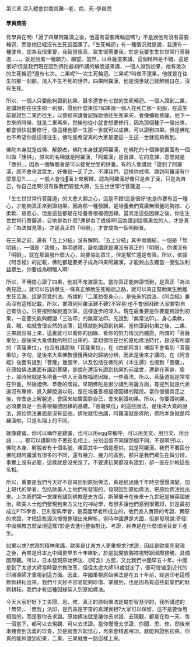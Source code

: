 第三章 深入體會世間苦難--老、病、死-學員問

####  學員問答

有學員在問:「證了四果阿羅漢之後，他還有需要再輪迴嗎?」不是說他有沒有需要輪迴，而是他已經沒有生死這回事了。「生死輪迴」有一種情況就是說，我還有一種使命，認為我很重要，我智慧很高，眾生很需要我，於是我要生生世世常行菩薩道......，就是說有一種願力、願望。當然，以菩薩道來講，這個精神是不錯，這是很好!但是我們現在回到佛陀最初所講的解脫道來講，一個人證到初果，他有幾次的生死輪迴?還有七次。二果呢?一次生死輪迴。三果呢?叫做不還果，他就是在往生的那一剎那，溶入不生不死的世界。四果阿羅漢，他是現世就己經解脫自在，沒有生死。

所以，一個人只要能夠證到初果，最多還會有七世的生死輪迴。一個人證到二果，是講說你在往生那一剎那，證到什麼果位?如果說一個人在死亡那一剎那，在這生前是證到二果而往生，以佛經來講會記錄說他往生兜率天，會像彌勒菩薩，他下一世來的時候，就是二果再來，然後他從小就會想要修行，因為那個種子一發出來，都會很快就要修行，像這樣他那一生那一世就可以成佛，可以證到四果。但是佛陀也不希望你是這樣往生，佛陀是希望真的大家是要這一生這一世就能夠做到。

佛陀本身就是成佛、解脫者，佛陀本身就是阿羅漢，在佛陀的十個佛號裏面有一個叫做「應供」，原來的名稱就是阿羅漢，「阿羅漢」是音譯，它的意譯、意思就是「應供」，因為一個解脫者是可以接受世間的供養。有的人會講說「證到了阿羅漢，就不會來渡眾生，好像就一走了之、不理我們，這樣你成佛、證到阿羅漢有什麼意思?!......」一般人會從􏰄面上來解釋，認為阿羅漢好像只是自了漢，只是為自己，你自己走啊!沒有像我們要發大願，生生世世常行菩薩道......。

「生生世世常行菩薩道」的大悲大願之心，這是不錯!這是很好!也是你要有這一種心，才能夠真正來到證初果。因為那一種發願，是培養我們寬廣無限量的胸襟、心柔軟、慈悲心，但是這些都是在培養善根福德因緣。當具足這些因緣之後，你生生世世常行菩薩道，目地是為什麼?還是為了成佛啊!因為證到這樣果位的人，才是真正「為法做見證」，才是真正的「明眼」，才會成為一個明眼者。

在三果之前，還有「五上分結」沒有解開。「五上分結」其中兩個結，一個是「無明結」，一個是「我慢」，無明遮障，嚴格講就是還沒有真正的「明眼」。你還沒有「明眼」，就在那裏發什麼大心，說要協助眾生，但是幫忙還是有限。所以，依據《阿含經》的記載，佛陀都是要弟子成為四果阿羅漢，才能夠出去獨當一面弘法利益眾生，你要成為明眼人啊!

所以，不用擔心證了四果，他就不來渡眾生。當你真正能夠證悟到，是真正「為法做見證」，就可以告訴眾生一條真正解脫生死輪迴之路，就可以真正幫助眾生脫離生死苦海，這是究竟的法。所謂的「二萬劫復身心」，是後來的說法，《阿含經》裏面沒有這樣記載。所以，要證到阿羅漢難不難?不容易!也不會很困難!大家要對自己有信心，只要按照解脫道次第，這樣逐步的深入。現在最重要是你要能夠證到初果，一定要先能夠體證「三法印」的無常法印。先證到「無常法印」，身心柔軟，貪、瞋、痴就會很自然的淡薄，這樣就能夠證到初果。當你證到初果之後，二果、三果就容易上來，這裏就可以看你的因緣、看你的努力情況而體證。所謂的「菩薩果位」是後來大乘佛教所制訂出來的，當初佛陀在世的原始佛法時代，是沒有所謂的「菩薩果位」，也沒有講那些「菩薩果位」，在《四部阿含》裡面不會看到「菩薩果位」字句，是後來大乘佛教慢慢再做的歸納分辨，因此是後來才講的。在《阿含經》後面有提到「菩薩」幾個字，以及包括在佛陀的《本生譚》也提到「菩薩」，在原始佛法裏面有講到菩薩，是說在還沒有證到初果的前幾世，還是在家身、居士，那時候就是多培養一些人天善根福德因緣，一些善法。所以，菩薩道就是常常在供養，然後禮佛、恭敬的階段。早期佛陀是很少講到菩薩方面，有提到就是代表還沒有專修、進入解脫道以前，是在培養善根福德因緣的階段。當你慢慢具足之後，你會走上解脫道，會回來如實面對自已，會來到證初果。所以，你要證初果，必須要具足一些善根福德因緣的基礎。「菩薩果位」的這些說法，是後來大乘的說法，原始佛法裏面是沒有這些。佛陀就坦白講，阿羅漢就是佛陀，佛陀本身就是阿羅漢啦，只是名稱上的不同。

就像雞蛋，你可以稱作是雞蛋，也可以用egg來稱呼，可以用英文、用日文、用台語......，都可以講啊!你不要在名相上，分別這個不同跟那個不同，不是啊!所以，佛陀本身、解脫者有十個名號，裡面其中一個是應供，就是阿羅漢。我們不要區分佛陀跟阿羅漢有很多的不同，還有幾力、幾力的區別，那只是我們眾生在做分辨，事實上沒有必要，這樣就是沒完沒了。不要連初果都沒有證到，卻一直在計較這些名相。

所以，重要是我們今天好不容易回到原始佛法，真是經過幾千年時空慢慢演變，加上現代的學者，包括歐美人士他們所發現的，發現回到原始佛法，把原始佛法找出來。上次我們第一堂課有講到佛教歷史方面，斯里蘭卡在後來十九世紀是被英國統治，歐美人士他們發現到東方文化的神祕學，有很多讓他們感到很驚訝，於是最初成立PTS學會、巴利聖典學會，是英國學者所成立的，他們進入實際的考證、實際的求證，才把這些源流慢慢整理出來解析。當時中國還是大國，但是發現說:奇怪!中國佛教怎麼呈現這樣?於是去進行整個對比、考證，經典是在什麼環境背景下產生。

如果以求?求證的精神來講，歐美是比東方人更重視求?求證，因此是歐美先發現之後，再來是日本比中國更早五十年維新，於是就開放胸襟視野跟國際接觸，具備國際觀。所以，日本發現原始佛法、《阿含》方面，又比我們中國早五十年。中國是到了太虛大師當時要宗教改革，但但太虛大師58歲就走了，很可惜!直到近代的印順導師才重視到這方面。因此，中國重視原始佛法是在五十年前，經過印老這樣默默耕耘出來。我們今天好不容易能夠珍惜、掌握到，也是因為有這些前輩們的默默耕耘，我們才有這種因緣契入到原始佛法。

今天大家好好下工夫聞、思、修，真正的原始佛法是屬於智慧型的，我所講述的「無常」、「無我」法印，是否真是宇宙的真理實相?大家可以保留，這不是要你用相信的，而是要你去求證。原始佛法就是讓你去求證、去現觀，都是在每一天、每一個當下，都可以去現觀、可以去求證。當你慢慢去求證，你聞、思、修，然後漸漸體會到法義的珍貴，於是就會升起信心，再來會精進用功，就能夠證到初果。你真的能夠證到初果，二果、三果就會一路這樣上來。